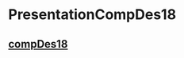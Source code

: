 # PresentationCompDes18

## [compDes18](https://giobel.github.io/PresentationCompDes18/compDes18Pres-export)

